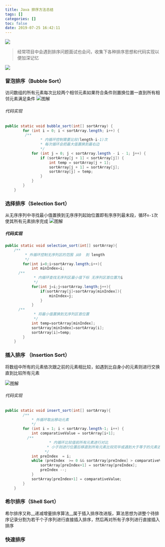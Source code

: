 ```yaml
---
title: Java 排序方法总结
tags: []
categories: []
toc: false
date: 2019-07-25 16:42:11
---
```


![](/images/sort-algorithms.png)

> 经常项目中会遇到排序问题面试也会问，收集下各种排序思想和代码实现以便加深记忆


![](/images/sortTable.png)


### 冒泡排序（Bubble Sort）
访问数组的所有元素每次比较两个相邻元素如果符合条件则置换位置一直到所有相邻元素满足条件
![图解](/images/bubble-sort.gif)

###### 代码实现
``` java
public static void bubble_sort(int[] sortArray) {
        for (int i = 0; i < sortArray.length; i++) {
     	 /**
         	    * 内循环控制需要比较(length-i-1)次 
         	    * 每次循环会把最大值置换到最右边 
          	    */
            for (int j = 0; j < sortArray.length - i - 1; j++) {
                if (sortArray[j + 1] < sortArray[j]) {
                    int temp = sortArray[j + 1];
                    sortArray[j + 1] = sortArray[j];
                    sortArray[j] = temp;
                }
            }
        }
    }
```

### 选择排序（Selection Sort）
从无序序列中寻找最小值置换到无序序列起始位置即有序序列最末段，循环`n-1`次使其所有元素排序完成
![图解](/images/selection-sort.gif)

##### 代码实现
``` java
public static void selection_sort(int[] sortArray){
    /**
         * 外循环控制无序列区的范围 从0  到 length
         */
        for(int i=0;i<sortArray.length;i++){
            int minIndex=i;
      /**
             * 内循环查找无序列区最小值下标 无序列区首位置为i
             */
            for(int j=i;j<sortArray.length;j++){
                if(sortArray[j]<sortArray[minIndex]){
                    minIndex=j;
                }
            }
      /**
             * 将最小值置换到无序列区首位置
             */
            int temp=sortArray[minIndex];
            sortArray[minIndex]=sortArray[i];
            sortArray[i]=temp;
        }
    }
```

### 插入排序 （Insertion Sort）
将数组中所有的元素依次跟之前的元素相比较，如遇到比自身小的元素则进行交换直到比较所有元素

![图解](/images/insert-sort.gif)

###### 代码实现
``` java
public static void insert_sort(int[] sortArray){
    	/**
         	* 外循环取出移动元素
         	*/
        for (int i = 1; i < sortArray.length-1; i++) {
            int comparativeValue = sortArray[i+1];
      	  /**
             	    * 内循环比较值前所有元素进行对比
             	   * 小于则进行位置后移直到所有元素比较完毕或遇到大于等于的元素进去插入
             	  */
            int preIndex  = i;
            while (preIndex  >= 0 && sortArray[preIndex] > comparativeValue) {
                sortArray[preIndex+1] = sortArray[preIndex];
                preIndex --;
            }
            sortArray[preIndex+1] = comparativeValue;
        }
    }
```

### 希尔排序（Shell Sort）

希尔排序又称__递减增量排序算法__属于插入排序改进版，算法思想为讲整个待排序记录分割为若干个子序列进行直接插入排序，然后再对所有子序列进行直接插入排序



### 快速排序